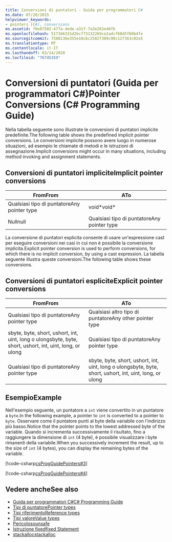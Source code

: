 ```yaml
---
title: Conversioni di puntatori - Guida per programmatori C#
ms.date: 07/20/2015
helpviewer_keywords:
- pointers [C#], conversions
ms.assetid: f0e87502-477a-4ede-a31f-7a3e262e46fb
ms.openlocfilehash: 517166331d2bcf73132269ce2adcf68d5f60b4fe
ms.sourcegitcommit: 7588136e355e10cbc2582f389c90c127363c02a5
ms.translationtype: MT
ms.contentlocale: it-IT
ms.lasthandoff: 03/14/2020
ms.locfileid: "76745359"
---
```

# <a name="pointer-conversions-c-programming-guide"></a><span data-ttu-id="1c0e0-102">Conversioni di puntatori (Guida per programmatori C#)</span><span class="sxs-lookup"><span data-stu-id="1c0e0-102">Pointer Conversions (C# Programming Guide)</span></span>
<span data-ttu-id="1c0e0-103">Nella tabella seguente sono illustrate le conversioni di puntatori implicite predefinite.</span><span class="sxs-lookup"><span data-stu-id="1c0e0-103">The following table shows the predefined implicit pointer conversions.</span></span> <span data-ttu-id="1c0e0-104">Le conversioni implicite possono avere luogo in numerose situazioni, ad esempio le chiamate di metodi e le istruzioni di assegnazione.</span><span class="sxs-lookup"><span data-stu-id="1c0e0-104">Implicit conversions might occur in many situations, including method invoking and assignment statements.</span></span>  
  
## <a name="implicit-pointer-conversions"></a><span data-ttu-id="1c0e0-105">Conversioni di puntatori implicite</span><span class="sxs-lookup"><span data-stu-id="1c0e0-105">Implicit pointer conversions</span></span>  
  
|<span data-ttu-id="1c0e0-106">From</span><span class="sxs-lookup"><span data-stu-id="1c0e0-106">From</span></span>|<span data-ttu-id="1c0e0-107">A</span><span class="sxs-lookup"><span data-stu-id="1c0e0-107">To</span></span>|  
|----------|--------|  
|<span data-ttu-id="1c0e0-108">Qualsiasi tipo di puntatore</span><span class="sxs-lookup"><span data-stu-id="1c0e0-108">Any pointer type</span></span>|<span data-ttu-id="1c0e0-109">void\*</span><span class="sxs-lookup"><span data-stu-id="1c0e0-109">void\*</span></span>|  
|<span data-ttu-id="1c0e0-110">Null</span><span class="sxs-lookup"><span data-stu-id="1c0e0-110">null</span></span>|<span data-ttu-id="1c0e0-111">Qualsiasi tipo di puntatore</span><span class="sxs-lookup"><span data-stu-id="1c0e0-111">Any pointer type</span></span>|  
  
 <span data-ttu-id="1c0e0-112">La conversione di puntatori esplicita consente di usare un'espressione cast per eseguire conversioni nei casi in cui non è possibile la conversione implicita.</span><span class="sxs-lookup"><span data-stu-id="1c0e0-112">Explicit pointer conversion is used to perform conversions, for which there is no implicit conversion, by using a cast expression.</span></span> <span data-ttu-id="1c0e0-113">La tabella seguente illustra queste conversioni.</span><span class="sxs-lookup"><span data-stu-id="1c0e0-113">The following table shows these conversions.</span></span>  
  
## <a name="explicit-pointer-conversions"></a><span data-ttu-id="1c0e0-114">Conversioni di puntatori esplicite</span><span class="sxs-lookup"><span data-stu-id="1c0e0-114">Explicit pointer conversions</span></span>  
  
|<span data-ttu-id="1c0e0-115">From</span><span class="sxs-lookup"><span data-stu-id="1c0e0-115">From</span></span>|<span data-ttu-id="1c0e0-116">A</span><span class="sxs-lookup"><span data-stu-id="1c0e0-116">To</span></span>|  
|----------|--------|  
|<span data-ttu-id="1c0e0-117">Qualsiasi tipo di puntatore</span><span class="sxs-lookup"><span data-stu-id="1c0e0-117">Any pointer type</span></span>|<span data-ttu-id="1c0e0-118">Qualsiasi altro tipo di puntatore</span><span class="sxs-lookup"><span data-stu-id="1c0e0-118">Any other pointer type</span></span>|  
|<span data-ttu-id="1c0e0-119">sbyte, byte, short, ushort, int, uint, long o ulong</span><span class="sxs-lookup"><span data-stu-id="1c0e0-119">sbyte, byte, short, ushort, int, uint, long, or ulong</span></span>|<span data-ttu-id="1c0e0-120">Qualsiasi tipo di puntatore</span><span class="sxs-lookup"><span data-stu-id="1c0e0-120">Any pointer type</span></span>|  
|<span data-ttu-id="1c0e0-121">Qualsiasi tipo di puntatore</span><span class="sxs-lookup"><span data-stu-id="1c0e0-121">Any pointer type</span></span>|<span data-ttu-id="1c0e0-122">sbyte, byte, short, ushort, int, uint, long o ulong</span><span class="sxs-lookup"><span data-stu-id="1c0e0-122">sbyte, byte, short, ushort, int, uint, long, or ulong</span></span>|  
  
## <a name="example"></a><span data-ttu-id="1c0e0-123">Esempio</span><span class="sxs-lookup"><span data-stu-id="1c0e0-123">Example</span></span>  
 <span data-ttu-id="1c0e0-124">Nell'esempio seguente, un puntatore a `int` viene convertito in un puntatore a `byte`.</span><span class="sxs-lookup"><span data-stu-id="1c0e0-124">In the following example, a pointer to `int` is converted to a pointer to `byte`.</span></span> <span data-ttu-id="1c0e0-125">Osservare come il puntatore punti al byte della variabile con l'indirizzo più basso.</span><span class="sxs-lookup"><span data-stu-id="1c0e0-125">Notice that the pointer points to the lowest addressed byte of the variable.</span></span> <span data-ttu-id="1c0e0-126">Quando si incrementa successivamente il risultato, fino a raggiungere la dimensione di `int` (4 byte), è possibile visualizzare i byte rimanenti della variabile.</span><span class="sxs-lookup"><span data-stu-id="1c0e0-126">When you successively increment the result, up to the size of `int` (4 bytes), you can display the remaining bytes of the variable.</span></span>  
  
 [!code-csharp[csProgGuidePointers#3](~/samples/snippets/csharp/VS_Snippets_VBCSharp/csProgGuidePointers/CS/Pointers2.cs#3)]  
  
 [!code-csharp[csProgGuidePointers#4](~/samples/snippets/csharp/VS_Snippets_VBCSharp/csProgGuidePointers/CS/Pointers.cs#4)]  
  
## <a name="see-also"></a><span data-ttu-id="1c0e0-127">Vedere anche</span><span class="sxs-lookup"><span data-stu-id="1c0e0-127">See also</span></span>

- [<span data-ttu-id="1c0e0-128">Guida per programmatori C#</span><span class="sxs-lookup"><span data-stu-id="1c0e0-128">C# Programming Guide</span></span>](../index.md)
- [<span data-ttu-id="1c0e0-129">Tipi di puntatore</span><span class="sxs-lookup"><span data-stu-id="1c0e0-129">Pointer types</span></span>](pointer-types.md)
- [<span data-ttu-id="1c0e0-130">Tipi riferimento</span><span class="sxs-lookup"><span data-stu-id="1c0e0-130">Reference types</span></span>](../../language-reference/keywords/reference-types.md)
- [<span data-ttu-id="1c0e0-131">Tipi valore</span><span class="sxs-lookup"><span data-stu-id="1c0e0-131">Value types</span></span>](../../language-reference/builtin-types/value-types.md)
- [<span data-ttu-id="1c0e0-132">Pericoloso</span><span class="sxs-lookup"><span data-stu-id="1c0e0-132">unsafe</span></span>](../../language-reference/keywords/unsafe.md)
- [<span data-ttu-id="1c0e0-133">Istruzione fixed</span><span class="sxs-lookup"><span data-stu-id="1c0e0-133">fixed Statement</span></span>](../../language-reference/keywords/fixed-statement.md)
- [<span data-ttu-id="1c0e0-134">stackalloc</span><span class="sxs-lookup"><span data-stu-id="1c0e0-134">stackalloc</span></span>](../../language-reference/operators/stackalloc.md)
